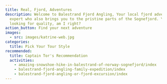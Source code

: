 ```yaml
---
title: Real, Fjord, Adventures
description: Welcome to Balestrand Fjord Angling, Your local fjord adventure
  expert who also brings you to the pristine parts of the Sognefjord. You are
  looking for quality, am I right?
action_button: Find your next adventure
images:
  - src: images/katrine-web.jpg
categories:
  title: Pick Your Tour Style
recommended:
  title: Captain Tor's Recommendation
  activities:
    - amazing-snowshoe-hike-in-balestrand-of-norway-sognefjord/index
    - balestrand-fjord-angling-family-expedition/index
    - balestrand-fjord-angling-or-fjord-excursion/index
---
```

